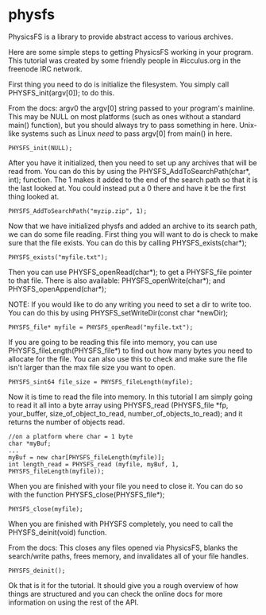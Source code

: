 # physfs
PhysicsFS is a library to provide abstract access to various archives.

Here are some simple steps to getting PhysicsFS working in your program.  
This tutorial was created by some friendly people in #icculus.org in the 
freenode IRC network.

First thing you need to do is initialize the filesystem.  You simply call 
PHYSFS_init(argv[0]); to do this.

From the docs:
argv0 the argv[0] string passed to your program's mainline. This may be NULL 
on most platforms (such as ones without a standard main() function), but you 
should always try to pass something in here. Unix-like systems such as Linux 
_need_ to pass argv[0] from main() in here.

```
PHYSFS_init(NULL);
```

After you have it initialized, then you need to set up any archives that 
will be read from.  You can do this by using the 
PHYSFS_AddToSearchPath(char*, int); function.  The 1 makes it added to the 
end of the search path so that it is the last looked at.  You could instead 
put a 0 there and have it be the first thing looked at.

```
PHYSFS_AddToSearchPath("myzip.zip", 1);
```

Now that we have initialized physfs and added an archive to its search path, 
we can do some file reading.  First thing you will want to do is check to 
make sure that the file exists.  You can do this by calling 
PHYSFS_exists(char*);

```
PHYSFS_exists("myfile.txt");
```

Then you can use PHYSFS_openRead(char*); to get a PHYSFS_file pointer to 
that file.  There is also available: PHYSFS_openWrite(char*); and 
PHYSFS_openAppend(char*);

NOTE: If you would like to do any writing you need to set a dir to write 
too.  You can do this by using PHYSFS_setWriteDir(const char *newDir);

```
PHYSFS_file* myfile = PHYSFS_openRead("myfile.txt");
```

If you are going to be reading this file into memory, you can use 
PHYSFS_fileLength(PHYSFS_file*) to find out how many bytes you need to 
allocate for the file.  You can also use this to check and make sure the 
file isn't larger than the max file size you want to open.

```
PHYSFS_sint64 file_size = PHYSFS_fileLength(myfile);
```

Now it is time to read the file into memory.  In this tutorial I am simply 
going to read it all into a byte array using PHYSFS_read (PHYSFS_file *fp, 
your_buffer, size_of_object_to_read, number_of_objects_to_read); and it 
returns the number of objects read.

```
//on a platform where char = 1 byte
char *myBuf;
...
myBuf = new char[PHYSFS_fileLength(myfile)];
int length_read = PHYSFS_read (myfile, myBuf, 1, PHYSFS_fileLength(myfile));
```

When you are finished with your file you need to close it.  You can do so 
with the function PHYSFS_close(PHYSFS_file*);

```
PHYSFS_close(myfile);
```

When you are finished with PHYSFS completely, you need to call the 
PHYSFS_deinit(void) function.

From the docs:
This closes any files opened via PhysicsFS, blanks the search/write paths, 
frees memory, and invalidates all of your file handles.

```
PHYSFS_deinit();
```

Ok that is it for the tutorial.  It should give you a rough overview of how 
things are structured and you can check the online docs for more information 
on using the rest of the API.
